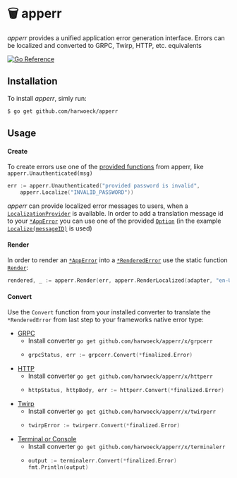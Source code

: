 # 🗑 apperr

_apperr_ provides a unified application error generation interface. Errors can be localized and converted to GRPC, Twirp, HTTP, etc. equivalents

[![Go Reference](https://pkg.go.dev/badge/github.com/harwoeck/apperr.svg)](https://pkg.go.dev/github.com/harwoeck/apperr)

## Installation

To install _apperr_, simly run:

```bash
$ go get github.com/harwoeck/apperr
```

## Usage

#### Create

To create errors use one of the [provided functions](https://pkg.go.dev/github.com/harwoeck/apperr#pkg-index) from apperr, like `apperr.Unauthenticated(msg)`

```go
err := apperr.Unauthenticated("provided password is invalid",
    apperr.Localize("INVALID_PASSWORD"))
```

_apperr_ can provide localized error messages to users, when a [`LocalizationProvider`](https://pkg.go.dev/github.com/harwoeck/apperr#LocalizationProvider) is available. In order to add a translation message id to your [`*AppError`](https://pkg.go.dev/github.com/harwoeck/apperr#AppError) you can use one of the provided [`Option`](https://pkg.go.dev/github.com/harwoeck/apperr#Option) (in the example [`Localize(messageID)`](https://pkg.go.dev/github.com/harwoeck/apperr#Localize) is used)

#### Render

In order to render an [`*AppError`](https://pkg.go.dev/github.com/harwoeck/apperr#Render) into a [`*RenderedError`](https://pkg.go.dev/github.com/harwoeck/apperr#RenderedError) use the static function [`Render`](https://pkg.go.dev/github.com/harwoeck/apperr#Render):

```go
rendered, _ := apperr.Render(err, apperr.RenderLocalized(adapter, "en-US"))
```

#### Convert

Use the `Convert` function from your installed converter to translate the `*RenderedError` from last step to your frameworks native error type:

- [GRPC](https://pkg.go.dev/github.com/harwoeck/apperr/x/grpcerr)
  - Install converter `go get github.com/harwoeck/apperr/x/grpcerr`
  - ```go
    grpcStatus, err := grpcerr.Convert(*finalized.Error)
    ```
- [HTTP](https://pkg.go.dev/github.com/harwoeck/apperr/x/httperr)
  - Install converter `go get github.com/harwoeck/apperr/x/httperr`
  - ```go
    httpStatus, httpBody, err := httperr.Convert(*finalized.Error)
    ```
- [Twirp](https://pkg.go.dev/github.com/harwoeck/apperr/x/twirperr)
  - Install converter `go get github.com/harwoeck/apperr/x/twirperr`
  - ```go
    twirpError := twirperr.Convert(*finalized.Error)
    ```
- [Terminal or Console](https://pkg.go.dev/github.com/harwoeck/apperr/x/terminalerr)
  - Install converter `go get github.com/harwoeck/apperr/x/terminalerr`
  - ```go
    output := terminalerr.Convert(*finalized.Error)
    fmt.Println(output)
    ```
